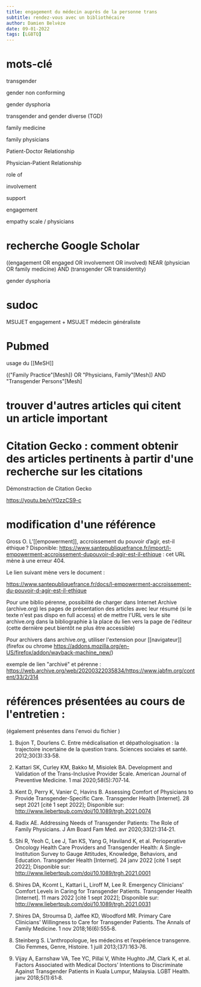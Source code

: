 ```yaml
---
title: engagement du médecin auprès de la personne trans
subtitle: rendez-vous avec un bibliothécaire
author: Damien Belvèze
date: 09-01-2022
tags: [LGBTQ]
---
```




# mots-clé

  

transgender

gender non conforming

gender dysphoria

transgender and gender diverse (TGD)

  

family medicine

family physicians

  

Patient-Doctor Relationship

Physician-Patient Relationship

  
  

role of

involvement

support

engagement

  
  

empathy scale / physicians

  
  
  

# recherche Google Scholar

  

((engagement OR engaged OR involvement OR involved) NEAR (physician OR family medicine) AND (transgender OR transidentity)

  

gender dysphoria

  
  

# sudoc

  

MSUJET engagement + MSUJET médecin généraliste

  
  

# Pubmed

usage du [[MeSH]]

(("Family Practice"[Mesh]) OR "Physicians, Family"[Mesh]) AND "Transgender Persons"[Mesh]

  

# trouver d'autres articles qui citent un article important

  

# Citation Gecko : comment obtenir des articles pertinents à partir d'une recherche sur les citations

  

Démonstraction de Citation Gecko

https://youtu.be/viYOzzCS9-c

  

# modification d'une référence

  

Gross O. L’[[empowerment]], accroissement du pouvoir d’agir, est-il éthique ? Disponible: https://www.santepubliquefrance.fr/import/l-empowerment-accroissement-dupouvoir-d-agir-est-il-ethique : cet URL mène à une erreur 404.

  

Le lien suivant mène vers le document :

https://www.santepubliquefrance.fr/docs/l-empowerment-accroissement-du-pouvoir-d-agir-est-il-ethique

  

Pour une biblio pérenne, possibilité de charger dans Internet Archive (archive.org) les pages de présentation des articles avec leur résumé (si le texte n'est pas dispo en full access) et de mettre l'URL vers le site archive.org dans la bibliographie à la place du lien vers la page de l'éditeur (cette dernière peut bientôt ne plus être accessible)

Pour archivers dans archive.org, utiliser l'extension pour [[navigateur]] (firefox ou chrome https://addons.mozilla.org/en-US/firefox/addon/wayback-machine_new/)

  

exemple de lien "archivé" et pérenne : https://web.archive.org/web/20200322035834/https://www.jabfm.org/content/33/2/314

  

# références présentées au cours de l'entretien :

  

(également présentes dans l'envoi du fichier )

  

1. Bujon T, Dourlens C. Entre médicalisation et dépathologisation : la trajectoire incertaine de la question trans. Sciences sociales et santé. 2012;30(3):33‑58.

  

2. Kattari SK, Curley KM, Bakko M, Misiolek BA. Development and Validation of the Trans-Inclusive Provider Scale. American Journal of Preventive Medicine. 1 mai 2020;58(5):707‑14.

  

3. Kent D, Perry K, Vanier C, Havins B. Assessing Comfort of Physicians to Provide Transgender-Specific Care. Transgender Health [Internet]. 28 sept 2021 [cité 1 sept 2022]; Disponible sur: http://www.liebertpub.com/doi/10.1089/trgh.2021.0074

  

4. Radix AE. Addressing Needs of Transgender Patients: The Role of Family Physicians. J Am Board Fam Med. avr 2020;33(2):314‑21.

  

5. Shi R, Yeoh C, Lee J, Tan KS, Yang G, Haviland K, et al. Perioperative Oncology Health Care Providers and Transgender Health: A Single-Institution Survey to Gauge Attitudes, Knowledge, Behaviors, and Education. Transgender Health [Internet]. 24 janv 2022 [cité 1 sept 2022]; Disponible sur: http://www.liebertpub.com/doi/10.1089/trgh.2021.0001

  

6. Shires DA, Kcomt L, Kattari L, Liroff M, Lee R. Emergency Clinicians’ Comfort Levels in Caring for Transgender Patients. Transgender Health [Internet]. 11 mars 2022 [cité 1 sept 2022]; Disponible sur: http://www.liebertpub.com/doi/10.1089/trgh.2021.0031

  

7. Shires DA, Stroumsa D, Jaffee KD, Woodford MR. Primary Care Clinicians’ Willingness to Care for Transgender Patients. The Annals of Family Medicine. 1 nov 2018;16(6):555‑8.

  

8. Steinberg S. L’anthropologue, les médecins et l’expérience transgenre. Clio Femmes, Genre, Histoire. 1 juill 2013;(37):163‑76.

  

9. Vijay A, Earnshaw VA, Tee YC, Pillai V, White Hughto JM, Clark K, et al. Factors Associated with Medical Doctors’ Intentions to Discriminate Against Transgender Patients in Kuala Lumpur, Malaysia. LGBT Health. janv 2018;5(1):61‑8.